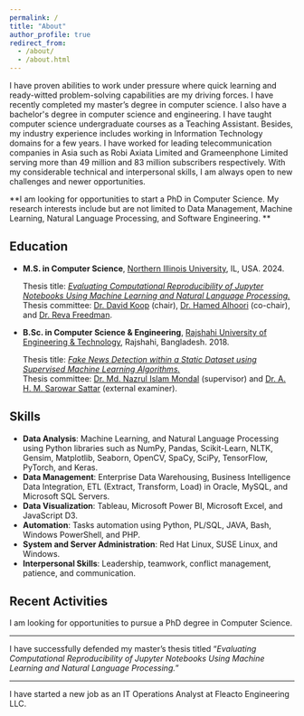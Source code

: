```yaml
---
permalink: /
title: "About"
author_profile: true
redirect_from: 
  - /about/
  - /about.html
---
```


I have proven abilities to work under pressure where quick learning and ready-witted problem-solving capabilities are my driving forces. I have recently completed my master’s degree in computer science. I also have a bachelor's degree in computer science and engineering. I have taught computer science undergraduate courses as a Teaching Assistant. Besides, my industry experience includes working in Information Technology domains for a few years. I have worked for leading telecommunication companies in Asia such as Robi Axiata Limited and Grameenphone Limited serving more than 49 million and 83 million subscribers respectively. With my considerable technical and interpersonal skills, I am always open to new challenges and newer opportunities.

**I am looking for opportunities to start a PhD in Computer Science. My research interests include but are not limited to Data Management, Machine Learning, Natural Language Processing, and Software Engineering. **

Education
---------
* **M.S. in Computer Science**, [Northern Illinois University](https://www.niu.edu/index.shtml), IL, USA. 2024.
  
  Thesis title: _[Evaluating Computational Reproducibility of Jupyter Notebooks Using Machine Learning and Natural Language Processing.](https://www.proquest.com/docview/3100751446)_  
  Thesis committee: [Dr. David Koop](https://faculty.cs.niu.edu/~dakoop/) (chair), [Dr. Hamed Alhoori](https://alhoori.github.io/) (co-chair), and [Dr. Reva Freedman](https://faculty.cs.niu.edu/~freedman/).
* **B.Sc. in Computer Science & Engineering**, [Rajshahi University of Engineering & Technology](https://www.ruet.ac.bd/), Rajshahi, Bangladesh. 2018.
  
  Thesis title: _[Fake News Detection within a Static Dataset using Supervised Machine Learning Algorithms.](https://drive.google.com/file/d/1oB37kZCG0zfEIKg_D_zRgzfonTHlVYEM/view)_  
  Thesis committee: [Dr. Md. Nazrul Islam Mondal](https://www.cse.ruet.ac.bd/mondal) (supervisor) and [Dr. A. H. M. Sarowar Sattar](https://www.cse.ruet.ac.bd/sarowar) (external examiner).

Skills
------
* **Data Analysis**: Machine Learning, and Natural Language Processing using Python libraries such as NumPy, Pandas, Scikit-Learn, NLTK, Gensim, Matplotlib, Seaborn, OpenCV, SpaCy, SciPy, TensorFlow, PyTorch, and Keras.
* **Data Management**: Enterprise Data Warehousing, Business Intelligence Data Integration, ETL (Extract, Transform, Load) in
Oracle, MySQL, and Microsoft SQL Servers.
* **Data Visualization**: Tableau, Microsoft Power BI, Microsoft Excel, and JavaScript D3.
* **Automation**: Tasks automation using Python, PL/SQL, JAVA, Bash, Windows PowerShell, and PHP.
* **System and Server Administration**: Red Hat Linux, SUSE Linux, and Windows.
* **Interpersonal Skills**: Leadership, teamwork, conflict management, patience, and communication.

Recent Activities
-----------------

I am looking for opportunities to pursue a PhD degree in Computer Science.

------
I have successfully defended my master’s thesis titled “_Evaluating Computational Reproducibility of Jupyter Notebooks Using Machine Learning and Natural Language Processing._”

------
I have started a new job as an IT Operations Analyst at Fleacto Engineering LLC. 


